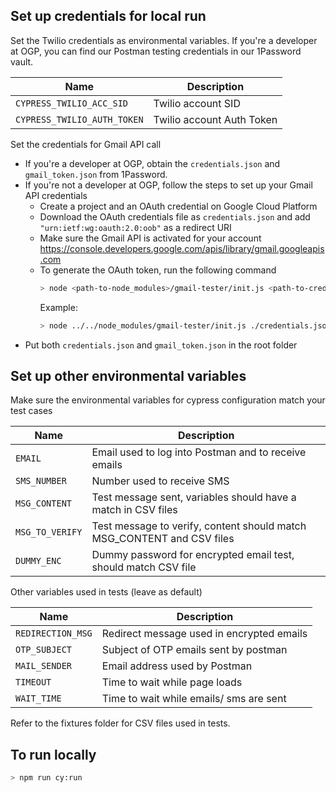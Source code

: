 ## Set up credentials for local run

Set the Twilio credentials as environmental variables. If you're a developer at OGP, you can find our Postman testing credentials in our 1Password vault.

| Name                        | Description               |
| --------------------------- | ------------------------- |
| `CYPRESS_TWILIO_ACC_SID`    | Twilio account SID        |
| `CYPRESS_TWILIO_AUTH_TOKEN` | Twilio account Auth Token |

Set the credentials for Gmail API call

- If you're a developer at OGP, obtain the `credentials.json` and `gmail_token.json` from 1Password.
- If you're not a developer at OGP, follow the steps to set up your Gmail API credentials
  - Create a project and an OAuth credential on Google Cloud Platform
  - Download the OAuth credentials file as `credentials.json` and add `"urn:ietf:wg:oauth:2.0:oob"` as a redirect URI
  - Make sure the Gmail API is activated for your account https://console.developers.google.com/apis/library/gmail.googleapis.com
  - To generate the OAuth token, run the following command
    ```bash
    > node <path-to-node_modules>/gmail-tester/init.js <path-to-credentials.json> <path-to-token.json> <target-email>
    ```
    Example:
    ```bash
    > node ../../node_modules/gmail-tester/init.js ./credentials.json gmail_token.json internal-use@open.gov.sg
    ```
- Put both `credentials.json` and `gmail_token.json` in the root folder

## Set up other environmental variables

Make sure the environmental variables for cypress configuration match your test cases

| Name            | Description                                                            |
| --------------- | ---------------------------------------------------------------------- |
| `EMAIL`         | Email used to log into Postman and to receive emails                   |
| `SMS_NUMBER`    | Number used to receive SMS                                             |
| `MSG_CONTENT`   | Test message sent, variables should have a match in CSV files          |
| `MSG_TO_VERIFY` | Test message to verify, content should match MSG_CONTENT and CSV files |
| `DUMMY_ENC`     | Dummy password for encrypted email test, should match CSV file         |

Other variables used in tests (leave as default)

| Name              | Description                               |
| ----------------- | ----------------------------------------- |
| `REDIRECTION_MSG` | Redirect message used in encrypted emails |
| `OTP_SUBJECT`     | Subject of OTP emails sent by postman     |
| `MAIL_SENDER`     | Email address used by Postman             |
| `TIMEOUT`         | Time to wait while page loads             |
| `WAIT_TIME`       | Time to wait while emails/ sms are sent   |

Refer to the fixtures folder for CSV files used in tests.

## To run locally

```bash
> npm run cy:run
```
